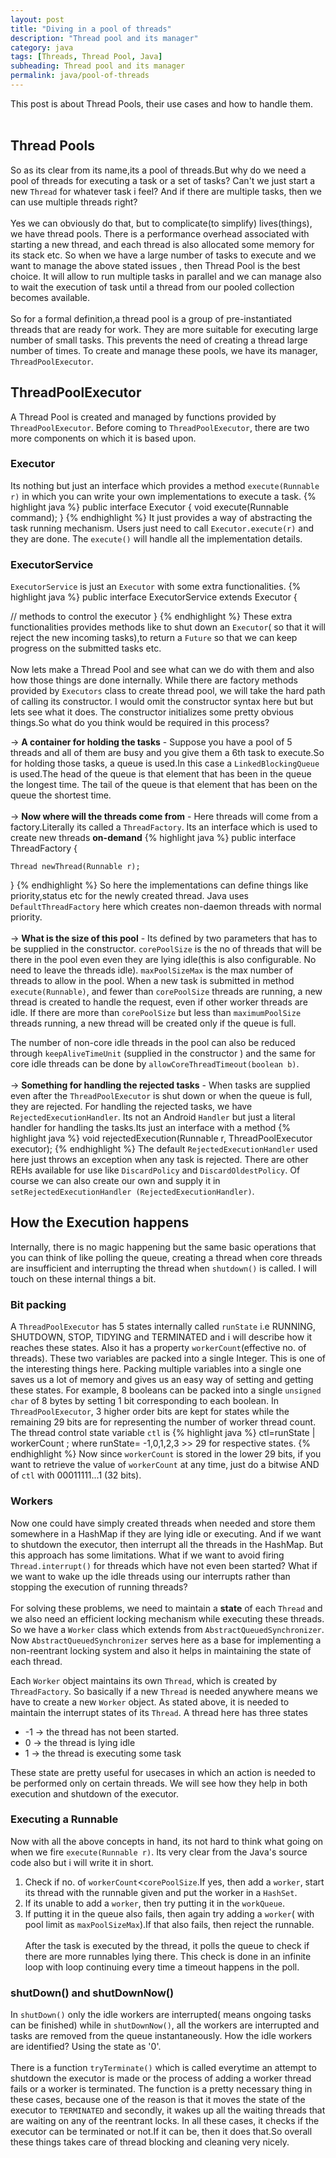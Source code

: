 ```yaml
---
layout: post
title: "Diving in a pool of threads"
description: "Thread pool and its manager"
category: java
tags: [Threads, Thread Pool, Java]
subheading: Thread pool and its manager
permalink: java/pool-of-threads
---
```

This post is about Thread Pools, their use cases and how to handle them.
<br><br>

## Thread Pools
So as its clear from its name,its a pool of threads.But why do we need a pool of threads for executing a task or a set of tasks? Can't we just start a new ```Thread``` for whatever task i feel? And if there are multiple tasks, then we can use multiple threads right?
<br><br>
Yes we can obviously do that, but to complicate(to simplify) lives(things), we have thread pools.
There is a performance overhead associated with starting a new thread, and each thread is also allocated some memory for its stack etc. So when we have a large number of tasks to execute and we want to manage the above stated issues , then Thread Pool is the best choice. It will allow to run multiple tasks in parallel and we can manage also to wait the execution of task until a thread from our pooled collection becomes available.
<br><br>
So for a formal definition,a thread pool is a group of pre-instantiated threads that are ready for work. They are more suitable for executing large number of small tasks. This prevents the need of creating a thread large number of times. To create and manage these pools, we have its manager, ```ThreadPoolExecutor```.

## ThreadPoolExecutor
A Thread Pool is created and managed by functions provided by ```ThreadPoolExecutor```. Before coming to ```ThreadPoolExecutor```, there are two more components on which it is based upon.

### Executor
Its nothing but just an interface which provides a method ```execute(Runnable r)``` in which you can write your own
implementations to execute a task.
{% highlight java %}
public interface Executor {
    void execute(Runnable command);
}
{% endhighlight %}
It just provides a way of abstracting the task running mechanism. Users just need to call ```Executor.execute(r)```   and they are done. The `execute()` will handle all the implementation details.

### ExecutorService
```ExecutorService``` is just an ```Executor``` with some extra functionalities.
{% highlight java %}
public interface ExecutorService extends Executor {

  // methods to control the executor
}
{% endhighlight %}
These extra functionalities provides methods like to shut down an ```Executor```( so that it will reject the new incoming tasks),to return a ```Future``` so that we can keep progress on the submitted tasks etc.
<br><br>
Now lets make a Thread Pool and see what can we do with them and also how those things are done internally.
While there are factory methods provided by `Executors` class to create thread pool, we will take the hard path of
calling its constructor. I would omit the constructor syntax here but but lets see what it does. The constructor initializes some pretty obvious things.So what do you think would be required in this process?

-> **A container for holding the tasks** -  Suppose you have a pool of 5 threads and all of them are busy and you give          them a 6th task to execute.So for holding those tasks, a queue is used.In this case a `LinkedBlockingQueue` is used.The head of the queue is that element that has been in the queue the longest time. The tail of the queue is that element that has been on the queue the shortest time.
<br><br>
-> **Now where will the threads come from** - Here threads will come from a factory.Literally its called a `ThreadFactory`. Its an interface which is used to create new threads **on-demand**
{% highlight java %}
public interface ThreadFactory {

    Thread newThread(Runnable r);
}
{% endhighlight %}
So here the implementations can define things like priority,status etc for the newly created thread. Java uses ```DefaultThreadFactory``` here which creates non-daemon threads with normal priority.
<br><br>
-> **What is the size of this pool** - Its defined by two parameters that has to be supplied in the constructor.
```corePoolSize``` is  the no of threads that will be there in the pool even even they are lying idle(this is also configurable. No need to leave the threads idle). `maxPoolSizeMax` is the max  number of threads to allow in the pool.
When a new task is submitted in method ```execute(Runnable)```, and fewer than `corePoolSize` threads are running, a new thread is  created to handle the request, even if other worker threads are idle.  If there are more than `corePoolSize` but less than `maximumPoolSize` threads running, a new thread will be created only if the queue is full.

The number of non-core idle threads in the pool can also be reduced through `keepAliveTimeUnit` (supplied in the constructor ) and the same for core idle threads can be done by `allowCoreThreadTimeout(boolean b)`.
<br><br>
-> **Something for handling the rejected tasks** - When tasks are supplied even after the ```ThreadPoolExecutor``` is shut down or when the queue is full, they are rejected. For handling the rejected tasks, we have ```RejectedExecutionHandler```. Its not an Android ```Handler``` but just a literal handler for handling the tasks.Its just an interface with a method
{% highlight java %}
void rejectedExecution(Runnable r, ThreadPoolExecutor executor);
{% endhighlight %}
The default `RejectedExecutionHandler` used here just throws an exception when any task is rejected. There are other REHs available for use like `DiscardPolicy` and `DiscardOldestPolicy`. Of course we can also create our own and supply it in ```setRejectedExecutionHandler (RejectedExecutionHandler)```.

## How the Execution happens
Internally, there is no magic happening but the same basic operations that you can think of like polling the queue, creating a thread when core threads are insufficient and interrupting the thread when `shutdown()` is called.
I will touch on these internal things a bit.

### Bit packing

A `ThreadPoolExecutor` has 5 states internally called `runState` i.e RUNNING, SHUTDOWN, STOP, TIDYING and TERMINATED and i will describe how it reaches these states. Also it has a property `workerCount`(effective no. of threads). These two variables are packed into a single Integer. This is one of the interesting things here. Packing multiple variables into a single one saves us a lot of memory and gives us an easy way of setting and getting these states. For example, 8 booleans can be packed into a single `unsigned char` of 8 bytes by setting 1 bit corresponding to each boolean. In `ThreadPoolExecutor`, 3 higher order bits are kept for states while the remaining 29 bits are for representing the number of worker thread count. The thread control state variable `ctl` is
{% highlight java %}
ctl=runState | workerCount ;
where runState= -1,0,1,2,3 >> 29 for respective states.
{% endhighlight %}
Now since `workerCount` is stored in the lower 29 bits, if you want to retrieve the value of `workerCount` at any time, just do a bitwise AND of `ctl` with 00011111...1 (32 bits).

### Workers
Now one could have simply created threads when needed and store them somewhere in a HashMap if they are lying idle or executing. And if we want to shutdown the executor, then interrupt all the threads in the HashMap. But this approach has some limitations. What if we want to avoid firing `Thread.interrupt()` for threads which have not even been started? What if we want to wake up the idle threads using our interrupts rather than stopping the execution of running threads?
<br><br>
For solving these problems, we need to maintain a **state** of each `Thread` and we also need an efficient locking mechanism while executing these threads. So we have a `Worker` class which extends from `AbstractQueuedSynchronizer`. Now `AbstractQueuedSynchronizer` serves here as a base for implementing a non-reentrant locking system and also it helps in maintaining the state of each thread.

 Each `Worker` object maintains its own `Thread`, which is created by `ThreadFactory`. So basically if a new `Thread` is needed anywhere means we have to create a new `Worker` object. As stated above, it is needed to maintain the interrupt states of its `Thread`. A thread here has three states

* -1 -> the thread has not been started.
*  0 -> the thread is lying idle
*  1 -> the thread is executing some task

These state are pretty useful for usecases in which an action is needed to be performed only on certain threads. We will see how they help in both execution and shutdown of the executor.

### Executing a Runnable
Now with all the above concepts in hand, its not hard to think what going on when we fire `execute(Runnable r)`. Its very clear from the Java's source code also but i will write it in short.

1. Check if no. of `workerCount`<`corePoolSize`.If yes, then add a `worker`, start its thread with the runnable given and put  the worker in a `HashSet`.
1. If its unable to add a `worker`, then try putting it in the `workQueue`.
1. If putting it in the queue also fails, then again try adding a `worker`( with pool limit as `maxPoolSizeMax`).If that also fails, then reject the runnable.
<br><br>
After the task is executed by the thread, it polls the queue to check if there are more runnables lying there. This check is done in an infinite loop with loop continuing every time a timeout happens in the poll.

### shutDown() and shutDownNow()
In `shutDown()` only the idle workers are interrupted( means ongoing tasks can be finished) while in `shutDownNow()`, all the workers are interrupted and tasks are removed from the queue instantaneously. How the idle workers are identified? Using the state as '0'.
<br><br>
There is a function `tryTerminate()` which is called everytime an attempt to shutdown the executor is made or the process of adding a worker thread fails or a worker is terminated. The function is a pretty necessary thing in these cases, because one of the reason is that it moves the state of the executor to `TERMINATED` and secondly, it wakes up all the waiting threads that are waiting on any of the reentrant locks. In all these cases, it checks if the executor can be terminated or not.If it can be, then it does that.So overall these things takes care of thread blocking and cleaning very nicely. 
